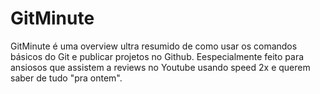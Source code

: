 # GitMinute
GitMinute é uma overview ultra resumido de como usar os comandos básicos do Git e publicar projetos no Github. Eespecialmente feito para ansiosos que assistem a reviews no Youtube usando speed 2x e querem saber de tudo "pra ontem".

